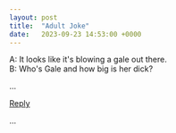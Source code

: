 ```yaml
---
layout: post
title:  "Adult Joke"
date:   2023-09-23 14:53:00 +0000
---
```


A: It looks like it's blowing a gale out there.
<br>
B: Who's Gale and how big is her dick?

...

<a href="mailto:TheNovimatrem@protonmail.ch?subject=RE%3A%20Social%20post%20-%20Adult%20Joke">Reply</a>

...

